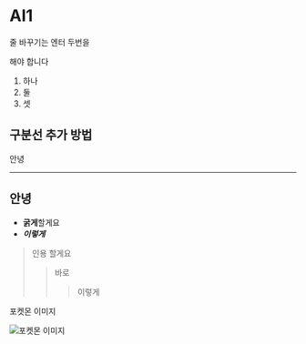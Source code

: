 # AI1  

줄 바꾸기는
엔터 두번을 

해야 합니다
1. 하나
2. 둘
3. 셋

구분선 추가 방법 
---
안녕
***
안녕
---
+ **굵게**할게요
+ ___이렇게___

>인용 할게요
>>바로
>>>이렇게

포켓몬 이미지

![포켓몬 이미지]()
